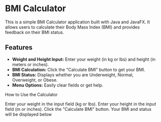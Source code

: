 # BMI Calculator

This is a simple BMI Calculator application built with Java and JavaFX. It allows users to calculate their Body Mass Index (BMI) and provides feedback on their BMI status.

## Features

- **Weight and Height Input:** Enter your weight (in kg or lbs) and height (in meters or inches).
- **BMI Calculation:** Click the "Calculate BMI" button to get your BMI.
- **BMI Status:** Displays whether you are Underweight, Normal, Overweight, or Obese.
- **Menu Options:** Easily clear fields or get help.


How to Use the Calculator

Enter your weight in the input field (kg or lbs).
Enter your height in the input field (m or inches).
Click the "Calculate BMI" button.
Your BMI and status will be displayed below
